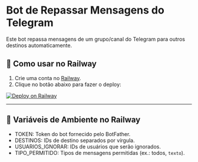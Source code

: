 # Bot de Repassar Mensagens do Telegram

Este bot repassa mensagens de um grupo/canal do Telegram para outros destinos automaticamente.

## 🚀 Como usar no Railway

1. Crie uma conta no [Railway](https://railway.app/).
2. Clique no botão abaixo para fazer o deploy:

[![Deploy on Railway](https://railway.app/button.svg)](https://railway.app/new/template?template=SEU_REPOSITORIO_AQUI&envs=TOKEN,DESTINOS,USUARIOS_IGNORAR,TIPO_PERMITIDO&desc=Token+do+bot+do+Telegram+e+IDs+dos+destinos+separados+por+vírgula&USUARIOS_IGNORAR=IDs+dos+usuários+para+ignorar&TIPO_PERMITIDO=Tipos+permitidos+(ex:+Podem+ser+%27todos%27+ou+%27texto%27))

---

## 🌱 Variáveis de Ambiente no Railway

- TOKEN: Token do bot fornecido pelo BotFather.
- DESTINOS: IDs de destino separados por vírgula.
- USUARIOS_IGNORAR: IDs de usuários que serão ignorados.
- TIPO_PERMITIDO: Tipos de mensagens permitidas (ex.: todos, `texto`).
